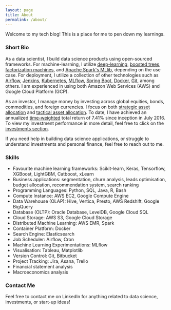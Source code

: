 ```yaml
---
layout: page
title: About
permalink: /about/
---
```


Welcome to my tech blog! This is a place for me to pen down my learnings.

### Short Bio

As a data scientist, I build data science products using open-sourced frameworks. For machine-learning, I utilize [deep-learning](https://en.wikipedia.org/wiki/Deep_learning), [boosted trees](https://en.wikipedia.org/wiki/Gradient_boosting), [factorization machines](http://www.libfm.org), and [Apache Spark's MLlib](https://spark.apache.org/mllib/), depending on the use case. For deployment, I utilize a collection of other technologies such as [Airflow](https://airflow.apache.org), [Jenkins](https://jenkins.io), [Kubernetes](https://kubernetes.io), [MLflow](https://mlflow.org), [Spring Boot](https://spring.io/projects/spring-boot), [Docker](https://www.docker.com), [Git](https://git-scm.com), among others. I am experienced in using both Amazon Web Services (AWS) and Google Cloud Platform (GCP).

As an investor, I manage money by investing across global equities, bonds, commodities, and foreign currencies. I focus on both [strategic asset allocation](https://www.investopedia.com/terms/s/strategicassetallocation.asp) and [tactical asset allocation](https://www.investopedia.com/terms/t/tacticalassetallocation.asp). To date, I have achieved an annualized [time-weighted](https://www.investopedia.com/terms/t/time-weightedror.asp) total return of 7.41% since inception in July 2016. To view my investment performance in more detail, feel free to click on the [investments section](https://wngaw.github.io/investments).

If you need help in building data science applications, or struggle to understand investments and personal finance, feel free to reach out to me.

### Skills

- Favourite machine learning frameworks: Scikit-learn, Keras, Tensorflow, XGBoost, LightGBM, Catboost, xLearn
- Business applications: segmentation, churn analysis, leads optimisation, budget allocation, recommendation system, search ranking
- Programming Languages: Python, SQL, Java, R, Bash
- Compute Instance: AWS EC2, Google Compute Engine
- Data Warehouse (OLAP): Hive, Vertica, Presto, AWS Redshift, Google BigQuery
- Database (OLTP): Oracle Database, LevelDB, Google Cloud SQL
- Cloud Storage: AWS S3, Google Cloud Storage
- Distributed Machine Learning: AWS EMR, Spark
- Container Platform: Docker
- Search Engine: Elasticsearch
- Job Scheduler: Airflow, Cron
- Machine Learning Experimentations: MLflow
- Visualisation: Tableau, Matplotlib
- Version Control: Git, Bitbucket
- Project Tracking: Jira, Asana, Trello
- Financial statement analysis
- Macroeconomics analysis

### Contact Me

Feel free to contact me on LinkedIn for anything related to data science, investments, or start-up ideas!
